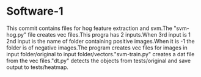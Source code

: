 # Software-1
This commit contains files for hog feature extraction and svm.The "svm-hog.py" file
creates vec files.This progra has 2 inputs.When 3rd input is 1 2nd input is
the name of folder containing positive images.When it is -1 the folder is of
negative images.The program creates vec files for images in input
folder/original to input folder/vectors."svm-train.py" creates a dat file from the
vec files."dt.py" detects the objects from tests/original and save output to
tests/heatmap.
